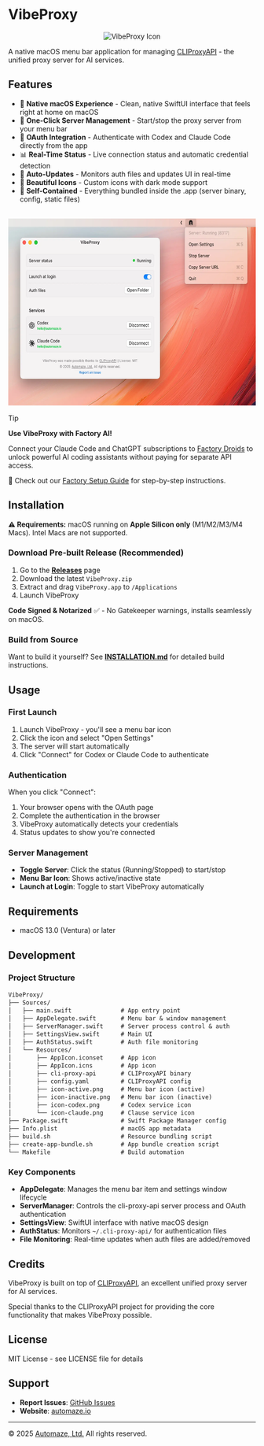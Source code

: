 # VibeProxy

<p align="center">
  <img src="icon.png" width="128" height="128" alt="VibeProxy Icon">
</p>

A native macOS menu bar application for managing [CLIProxyAPI](https://github.com/router-for-me/CLIProxyAPI) - the unified proxy server for AI services.

## Features

- 🎯 **Native macOS Experience** - Clean, native SwiftUI interface that feels right at home on macOS
- 🚀 **One-Click Server Management** - Start/stop the proxy server from your menu bar
- 🔐 **OAuth Integration** - Authenticate with Codex and Claude Code directly from the app
- 📊 **Real-Time Status** - Live connection status and automatic credential detection
- 🔄 **Auto-Updates** - Monitors auth files and updates UI in real-time
- 🎨 **Beautiful Icons** - Custom icons with dark mode support
- 💾 **Self-Contained** - Everything bundled inside the .app (server binary, config, static files)

<p align="center">
<br>
  <img src="screenshot.webp?v=1.0.1" width="600" height="380" alt="VibeProxy Screenshot">
</p>

> [!TIP]
> **Use VibeProxy with Factory AI!**
>
> Connect your Claude Code and ChatGPT subscriptions to [Factory Droids](https://app.factory.ai/r/FM8BJHFQ) to unlock powerful AI coding assistants without paying for separate API access.
>
> 📖 Check out our [Factory Setup Guide](FACTORY_SETUP.md) for step-by-step instructions.

## Installation

**⚠️ Requirements:** macOS running on **Apple Silicon only** (M1/M2/M3/M4 Macs). Intel Macs are not supported.

### Download Pre-built Release (Recommended)

1. Go to the [**Releases**](https://github.com/automazeio/vibeproxy/releases) page
2. Download the latest `VibeProxy.zip`
3. Extract and drag `VibeProxy.app` to `/Applications`
4. Launch VibeProxy

**Code Signed & Notarized** ✅ - No Gatekeeper warnings, installs seamlessly on macOS.

### Build from Source

Want to build it yourself? See [**INSTALLATION.md**](INSTALLATION.md) for detailed build instructions.

## Usage

### First Launch

1. Launch VibeProxy - you'll see a menu bar icon
2. Click the icon and select "Open Settings"
3. The server will start automatically
4. Click "Connect" for Codex or Claude Code to authenticate

### Authentication

When you click "Connect":
1. Your browser opens with the OAuth page
2. Complete the authentication in the browser
3. VibeProxy automatically detects your credentials
4. Status updates to show you're connected

### Server Management

- **Toggle Server**: Click the status (Running/Stopped) to start/stop
- **Menu Bar Icon**: Shows active/inactive state
- **Launch at Login**: Toggle to start VibeProxy automatically

## Requirements

- macOS 13.0 (Ventura) or later

## Development

### Project Structure

```
VibeProxy/
├── Sources/
│   ├── main.swift              # App entry point
│   ├── AppDelegate.swift       # Menu bar & window management
│   ├── ServerManager.swift     # Server process control & auth
│   ├── SettingsView.swift      # Main UI
│   ├── AuthStatus.swift        # Auth file monitoring
│   └── Resources/
│       ├── AppIcon.iconset     # App icon
│       ├── AppIcon.icns        # App icon
│       ├── cli-proxy-api       # CLIProxyAPI binary
│       ├── config.yaml         # CLIProxyAPI config
│       ├── icon-active.png     # Menu bar icon (active)
│       ├── icon-inactive.png   # Menu bar icon (inactive)
│       ├── icon-codex.png      # Codex service icon
│       └── icon-claude.png     # Clause service icon
├── Package.swift               # Swift Package Manager config
├── Info.plist                  # macOS app metadata
├── build.sh                    # Resource bundling script
├── create-app-bundle.sh        # App bundle creation script
└── Makefile                    # Build automation
```

### Key Components

- **AppDelegate**: Manages the menu bar item and settings window lifecycle
- **ServerManager**: Controls the cli-proxy-api server process and OAuth authentication
- **SettingsView**: SwiftUI interface with native macOS design
- **AuthStatus**: Monitors `~/.cli-proxy-api/` for authentication files
- **File Monitoring**: Real-time updates when auth files are added/removed

## Credits

VibeProxy is built on top of [CLIProxyAPI](https://github.com/router-for-me/CLIProxyAPI), an excellent unified proxy server for AI services.

Special thanks to the CLIProxyAPI project for providing the core functionality that makes VibeProxy possible.

## License

MIT License - see LICENSE file for details

## Support

- **Report Issues**: [GitHub Issues](https://github.com/automazeio/vibeproxy/issues)
- **Website**: [automaze.io](https://automaze.io)

---

© 2025 [Automaze, Ltd.](https://automaze.io) All rights reserved.
